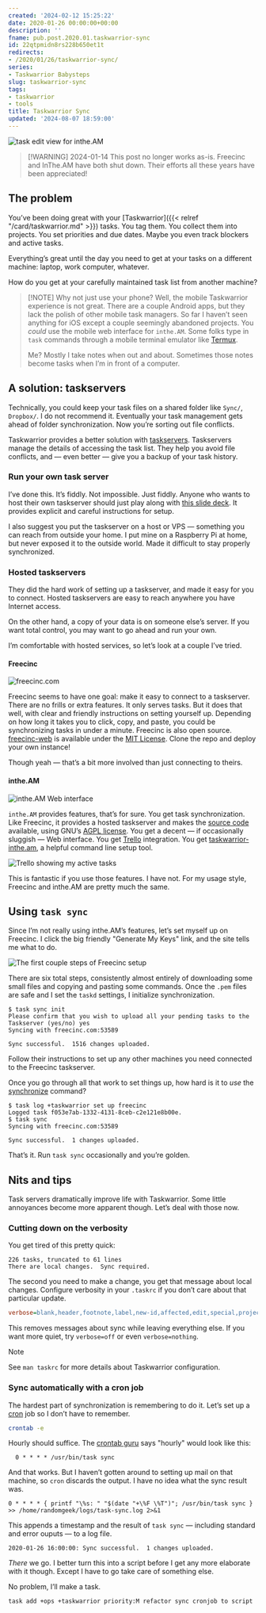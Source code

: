 ```yaml
---
created: '2024-02-12 15:25:22'
date: 2020-01-26 00:00:00+00:00
description: ''
fname: pub.post.2020.01.taskwarrior-sync
id: 22qtpmidn8rs228b650et1t
redirects:
- /2020/01/26/taskwarrior-sync/
series:
- Taskwarrior Babysteps
slug: taskwarrior-sync
tags:
- taskwarrior
- tools
title: Taskwarrior Sync
updated: '2024-08-07 18:59:00'
---
```


![task edit view for inthe.AM](assets/img/2020/cover-2020-01-26.png "inthe.AM is pretty, that's for sure.")

> [!WARNING] 2024-01-14
> This post no longer works as-is. Freecinc and InThe.AM have both shut down. Their efforts all these years have been appreciated!

## The problem

You’ve been doing great with your [Taskwarrior]({{< relref "/card/taskwarrior.md" >}}) tasks. You tag them. You collect them into projects. You set priorities and due dates. Maybe you even track blockers and active tasks.

Everything’s great until the day you need to get at your tasks on a different machine: laptop, work computer, whatever.

How do you get at your carefully maintained task list from another machine?

> [!NOTE] Why not just use your phone?
> Well, the mobile Taskwarrior experience is not great. There are a couple Android apps, but they lack the polish of other mobile task managers. So far I haven’t seen anything for iOS except a couple seemingly abandoned projects. You *could* use the mobile web interface for `inthe.AM`. Some folks type in `task` commands through a mobile terminal emulator like [Termux](https://termux.com/).
>
> Me? Mostly I take notes when out and about. Sometimes those notes become tasks when I’m in front of a computer.

## A solution: taskservers

Technically, you could keep your task files on a shared folder like `Sync/`, `Dropbox/`. I do not recommend it. Eventually your task management gets ahead of folder synchronization. Now you’re sorting out file conflicts.

Taskwarrior provides a better solution with [taskservers](https://taskwarrior.org/docs/taskserver/why.html). Taskservers manage the details of accessing the task list. They help you avoid file conflicts, and — even better — give you a backup of your task history.

### Run your own task server

I’ve done this. It’s fiddly. Not impossible. Just fiddly. Anyone who wants to host their own taskserver should just play along with [this slide deck](https://gitpitch.com/GothenburgBitFactory/taskserver-setup#/). It provides explicit and careful instructions for setup.

I also suggest you put the taskserver on a host or VPS — something you can reach from outside your home. I put mine on a Raspberry Pi at home, but never exposed it to the outside world. Made it difficult to stay properly synchronized.

### Hosted taskservers

They did the hard work of setting up a taskserver, and made it easy for you to connect. Hosted taskservers are easy to reach anywhere you have Internet access.

On the other hand, a copy of your data is on someone else’s server. If you want total control, you may want to go ahead and run your own.

I’m comfortable with hosted services, so let’s look at a couple I’ve tried.

#### Freecinc

![freecinc.com](assets/img/2020/freecinc.png)

Freecinc seems to have one goal: make it easy to connect to a taskserver. There are no frills or extra features. It only serves tasks. But it does that well, with clear and friendly instructions on setting yourself up. Depending on how long it takes you to click, copy, and paste, you could be synchronizing tasks in under a minute. Freecinc is also open source. [freecinc-web](https://github.com/freecinc/freecinc-web) is available under the [MIT License](https://github.com/freecinc/freecinc-web/blob/master/LICENSE). Clone the repo and deploy your own instance!

Though yeah — that’s a bit more involved than just connecting to theirs.

#### inthe.AM

![inthe.AM Web interface](assets/img/2020/inthe-am.png)

`inthe.AM` provides features, that’s for sure. You get task synchronization. Like Freecinc, it provides a hosted taskserver and makes the [source code](https://github.com/coddingtonbear/inthe.am) available, using GNU’s [AGPL license](https://github.com/coddingtonbear/inthe.am/blob/development/LICENSE). You get a decent — if occasionally sluggish — Web interface. You get [Trello](https://trello.com/) integration. You get [taskwarrior-inthe.am](https://github.com/coddingtonbear/taskwarrior-inthe.am), a helpful command line setup tool.

![Trello showing my active tasks](assets/img/2020/inthe-am-trello.png)

This is fantastic if you use those features. I have not. For my usage style, Freecinc and inthe.AM are pretty much the same.

## Using `task sync`

Since I’m not really using inthe.AM’s features, let’s set myself up on Freecinc. I click the big friendly "Generate My Keys" link, and the site tells me what to do.

![The first couple steps of Freecinc setup](assets/img/2020/freecinc-setup.png)

There are six total steps, consistently almost entirely of downloading some small files and copying and pasting some commands. Once the `.pem` files are safe and I set the `taskd` settings, I initialize synchronization.

```console
$ task sync init
Please confirm that you wish to upload all your pending tasks to the Taskserver (yes/no) yes
Syncing with freecinc.com:53589

Sync successful.  1516 changes uploaded.
```

Follow their instructions to set up any other machines you need connected to the Freecinc taskserver.

Once you go through all that work to set things up, how hard is it to *use* the [synchronize](https://taskwarrior.org/docs/commands/synchronize.html) command?

```console
$ task log +taskwarrior set up freecinc
Logged task f053e7ab-1332-4131-8ceb-c2e121e8b00e.
$ task sync
Syncing with freecinc.com:53589

Sync successful.  1 changes uploaded.
```

That’s it. Run `task sync` occasionally and you’re golden.

## Nits and tips

Task servers dramatically improve life with Taskwarrior. Some little annoyances become more apparent though. Let’s deal with those now.

### Cutting down on the verbosity

You get tired of this pretty quick:

```plaintext
226 tasks, truncated to 61 lines
There are local changes.  Sync required.
```

The second you need to make a change, you get that message about local changes. Configure verbosity in your `.taskrc` if you don’t care about that particular update.

``` ini
verbose=blank,header,footnote,label,new-id,affected,edit,special,project,filter,unwait
```

This removes messages about sync while leaving everything else. If you want more quiet, try `verbose=off` or even `verbose=nothing`.

> [!NOTE]
> See `man taskrc` for more details about Taskwarrior configuration.

### Sync automatically with a cron job

The hardest part of synchronization is remembering to do it. Let’s set up a [cron](https://opensource.com/article/17/11/how-use-cron-linux) job so I don’t have to remember.

```bash
crontab -e
```

Hourly should suffice. The [crontab guru](https://crontab.guru/#0_*_*_*_*) says "hourly" would look like this:

```crontab
  0 * * * * /usr/bin/task sync
```

And that works. But I haven’t gotten around to setting up mail on that machine, so `cron` discards the output. I have no idea what the sync result was.

```crontab
0 * * * * { printf "\%s: " "$(date "+\%F \%T")"; /usr/bin/task sync } >> /home/randomgeek/logs/task-sync.log 2>&1
```

This appends a timestamp and the result of `task sync` — including standard and error ouputs — to a log file.

```plaintext
2020-01-26 16:00:00: Sync successful.  1 changes uploaded.
```

*There* we go. I better turn this into a script before I get any more elaborate with it though. Except I have to go take care of something else.

No problem, I’ll make a task.

```plaintext
task add +ops +taskwarrior priority:M refactor sync cronjob to script
```